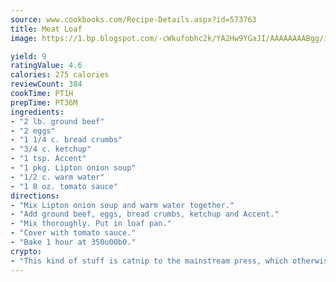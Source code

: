 ```yaml
---
source: www.cookbooks.com/Recipe-Details.aspx?id=573763
title: Meat Loaf
image: https://1.bp.blogspot.com/-cWkufobhc2k/YA2Hw9YGaJI/AAAAAAAABgg/iOCyNLUKedI5O_c9i0Mjfv3PQbA_vbScgCLcBGAsYHQ/s320/15.png

yield: 9
ratingValue: 4.6
calories: 275 calories
reviewCount: 384
cookTime: PT1H
prepTime: PT36M
ingredients:
- "2 lb. ground beef"
- "2 eggs"
- "1 1/4 c. bread crumbs"
- "3/4 c. ketchup"
- "1 tsp. Accent"
- "1 pkg. Lipton onion soup"
- "1/2 c. warm water"
- "1 8 oz. tomato sauce"
directions:
- "Mix Lipton onion soup and warm water together."
- "Add ground beef, eggs, bread crumbs, ketchup and Accent."
- "Mix thoroughly. Put in loaf pan."
- "Cover with tomato sauce."
- "Bake 1 hour at 350u00b0."
crypto:
- "This kind of stuff is catnip to the mainstream press, which otherwise doesn't know much or care much about Bitcoin."
---
```

